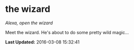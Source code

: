 # the wizard
*Alexa, open the wizard*

Meet the wizard. He's about to do some pretty wild magic...

**Last Updated:** 2016-03-08 15:32:41